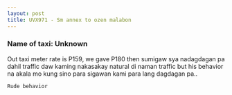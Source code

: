 ```yaml
---
layout: post
title: UVX971 - Sm annex to ozen malabon
---
```


### Name of taxi: Unknown

Out taxi meter rate is P159, we gave P180 then sumigaw sya nadagdagan pa dahil traffic daw kaming nakasakay natural di naman traffic but his behavior na akala mo kung sino para sigawan kami para lang dagdagan pa..

```Rude behavior```
